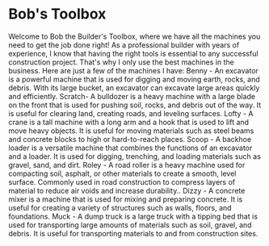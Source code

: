 # Bob's Toolbox
Welcome to Bob the Builder's Toolbox, where we have all the machines you need to get the job done right! As a professional builder with years of experience, I know that having the right tools is essential to any successful construction project. That's why I only use the best machines in the business. Here are just a few of the machines I have:
Benny - An excavator is a powerful machine that is used for digging and moving earth, rocks, and debris. With its large bucket, an excavator can excavate large areas quickly and efficiently.
Scratch- A bulldozer is a heavy machine with a large blade on the front that is used for pushing soil, rocks, and debris out of the way. It is useful for clearing land, creating roads, and leveling surfaces.
Lofty - A crane is a tall machine with a long arm and a hook that is used to lift and move heavy objects. It is useful for moving materials such as steel beams and concrete blocks to high or hard-to-reach places.
Scoop - A backhoe loader is a versatile machine that combines the functions of an excavator and a loader. It is used for digging, trenching, and loading materials such as gravel, sand, and dirt.
Roley - A road roller is a heavy machine used for compacting soil, asphalt, or other materials to create a smooth, level surface. Commonly used in road construction to compress layers of material to reduce air voids and increase durability..
Dizzy - A concrete mixer is a machine that is used for mixing and preparing concrete. It is useful for creating a variety of structures such as walls, floors, and foundations.
Muck - A dump truck is a large truck with a tipping bed that is used for transporting large amounts of materials such as soil, gravel, and debris. It is useful for transporting materials to and from construction sites.
